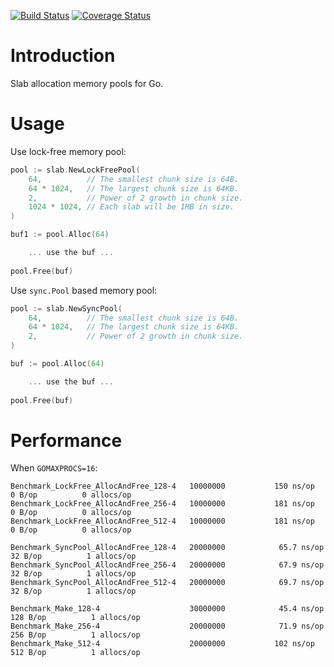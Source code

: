 [![Build Status](https://travis-ci.org/funny/slab.svg)](https://travis-ci.org/funny/slab)
[![Coverage Status](https://coveralls.io/repos/funny/slab/badge.svg?branch=master&service=github)](https://coveralls.io/github/funny/slab?branch=master)

Introduction
============

Slab allocation memory pools for Go.

Usage
=====

Use lock-free memory pool:
```go
pool := slab.NewLockFreePool(
	64,          // The smallest chunk size is 64B.
	64 * 1024,   // The largest chunk size is 64KB.
	2,           // Power of 2 growth in chunk size.
	1024 * 1024, // Each slab will be 1MB in size.
)

buf1 := pool.Alloc(64)

    ... use the buf ...
	
pool.Free(buf)
```

Use `sync.Pool` based memory pool:
```go
pool := slab.NewSyncPool(
	64,          // The smallest chunk size is 64B.
	64 * 1024,   // The largest chunk size is 64KB.
	2,           // Power of 2 growth in chunk size.
)

buf := pool.Alloc(64)

    ... use the buf ...
	
pool.Free(buf)
```

Performance
===========

When `GOMAXPROCS=16`:

```
Benchmark_LockFree_AllocAndFree_128-4	10000000	       150 ns/op	       0 B/op	       0 allocs/op
Benchmark_LockFree_AllocAndFree_256-4	10000000	       181 ns/op	       0 B/op	       0 allocs/op
Benchmark_LockFree_AllocAndFree_512-4	10000000	       181 ns/op	       0 B/op	       0 allocs/op

Benchmark_SyncPool_AllocAndFree_128-4	20000000	        65.7 ns/op	      32 B/op	       1 allocs/op
Benchmark_SyncPool_AllocAndFree_256-4	20000000	        67.9 ns/op	      32 B/op	       1 allocs/op
Benchmark_SyncPool_AllocAndFree_512-4	20000000	        69.7 ns/op	      32 B/op	       1 allocs/op

Benchmark_Make_128-4                 	30000000	        45.4 ns/op	     128 B/op	       1 allocs/op
Benchmark_Make_256-4                 	20000000	        71.9 ns/op	     256 B/op	       1 allocs/op
Benchmark_Make_512-4                 	20000000	       102 ns/op	     512 B/op	       1 allocs/op
```
